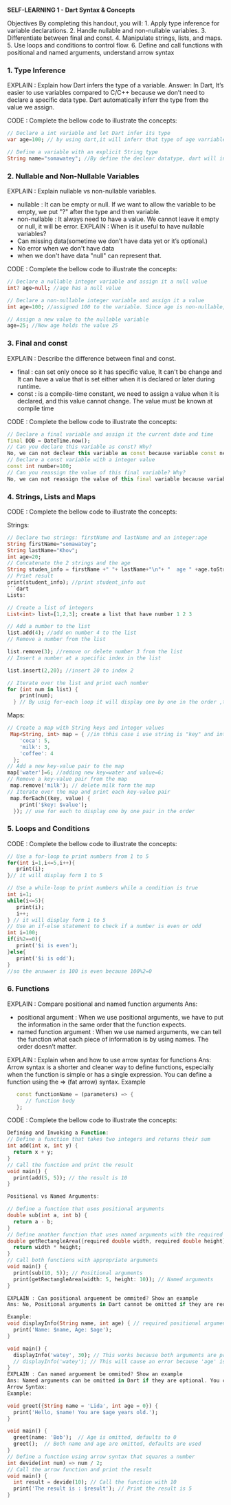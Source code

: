 **SELF-LEARNING 1 - Dart Syntax & Concepts**

   Objectives
By completing this handout, you will: 1. Apply type inference for variable declarations. 2. Handle nullable and non-nullable variables. 3. Differentiate between final and const. 4. Manipulate strings, lists, and maps. 5. Use loops and conditions to control flow. 6. Define and call functions with positional and named arguments, understand arrow syntax

### **1. Type Inference**
EXPLAIN : Explain how Dart infers the type of a variable.
Answer: In Dart, It’s easier to use variables compared to C/C++ because we don’t need to declare a specific data type. Dart automatically inferr the type from the value we assign.

CODE : Complete the bellow code to illustrate the concepts:

```dart 
// Declare a int variable and let Dart infer its type 
var age=100; // by using dart,it will inferr that type of age varriable is integer

// Define a variable with an explicit String type
String name="somawatey"; //By define the declear datatype, dart will inferr that type of name variable is string base on we assign

```



### **2. Nullable and Non-Nullable Variables**
EXPLAIN : Explain nullable vs non-nullable variables.
- nullable : It can be empty or null. If we want to allow the variable to be empty, we put "?" after the type and then variable.
- non-nullable : It always need to have a value. We cannot leave it empty or null, it will be error.
EXPLAIN : When is it useful to have nullable variables?
- Can missing data(sometime we don’t have data yet or it’s optional.)
- No error when we don't have data
- when we don't have data "null" can represent that.

CODE : Complete the bellow code to illustrate the concepts:

```dart 
// Declare a nullable integer variable and assign it a null value
int? age=null; //age has a null value

// Declare a non-nullable integer variable and assign it a value
int age=100; //assigned 100 to the variable. Since age is non-nullable, It cannot be assigned a null value

// Assign a new value to the nullable variable 
age=25; //Now age holds the value 25

```

### **3. Final and const**
EXPLAIN : Describe the difference between final and const.
- final : can set only onece so it has specific value, It can't be change and It can have a value that is set either when it is declared or later during runtime.
- const : is a compile-time constant, we need to assign a value when it is declared, and this value cannot change. The value must be known at compile time

CODE : Complete the bellow code to illustrate the concepts:

```dart 
// Declare a final variable and assign it the current date and time
final DOB = DateTime.now();
// Can you declare this variable as const? Why?
No, we can not declear this variable as const because variable const need to assign the value when it is declared.
// Declare a const variable with a integer value
const int number=100;
// Can you reassign the value of this final variable? Why? 
No, we can not reassign the value of this final variable because variable can set only once, its value cannot be changed.

```

### **4. Strings, Lists and Maps**
CODE : Complete the bellow code to illustrate the concepts:

Strings:
```dart
// Declare two strings: firstName and lastName and an integer:age
String firstName="somawatey";
String lastName="Khov";
int age=20;
// Concatenate the 2 strings and the age 
String studen_info = firstName +" "+ lastName+"\n"+ "  age " +age.toString() +" year old"; //using age.toStrring because age is int, it can't using to concate with string so we need to convert it to string
// Print result
print(student_info); //print student_info out
```dart
Lists:

// Create a list of integers
List<int> list=[1,2,3]; create a list that have number 1 2 3

// Add a number to the list
list.add(4); //add on number 4 to the list
// Remove a number from the list

list.remove(3); //remove or delete number 3 from the list 
// Insert a number at a specific index in the list

list.insert(2,20); //insert 20 to index 2

// Iterate over the list and print each number
for (int num in list) {
    print(num); 
  } // By usig for-each loop it will display one by one in the order ,they appear in the list by following the rule of list "FIFO"
```
Maps:
```dart
// Create a map with String keys and integer values
 Map<String, int> map = { //in thhis case i use string is "key" and int is "value"
    'coca': 5,
    'milk': 3,
    'coffee': 4
  };
// Add a new key-value pair to the map
map['water']=6; //adding new key=water and value=6;
// Remove a key-value pair from the map
 map.remove('milk'); // delete milk form the map
// Iterate over the map and print each key-value pair
 map.forEach((key, value) {
    print('$key: $value'); 
  }); // use for each to display one by one pair in the order
```
### **5. Loops and Conditions**
CODE : Complete the bellow code to illustrate the concepts:

```dart 
// Use a for-loop to print numbers from 1 to 5
for(int i=1,i<=5,i++){
   print(i);
}// it will display form 1 to 5

// Use a while-loop to print numbers while a condition is true
int i=1;
while(i<=5){
   print(i);
   i++;
} // it will display form 1 to 5
// Use an if-else statement to check if a number is even or odd 
int i=100;
if(i%2==0){
   print('$i is even');
}else{
   print('$i is odd');  
} 
//so the answwer is 100 is even because 100%2=0
```

### **6. Functions**
EXPLAIN : Compare positional and named function arguments
Ans:
- positional argument : When we use positional arguments, we have to put the information in the same order that the function expects.
- named function argument : When we use named arguments, we can tell the function what each piece of information is by using names. The order doesn’t matter.

EXPLAIN : Explain when and how to use arrow syntax for functions
Ans: Arrow syntax is a shorter and cleaner way to define functions, especially when the function is simple or has a single expression.
You can define a function using the => (fat arrow) syntax.
Example
```dart
   const functionName = (parameters) => {
      // function body
   };
```

CODE : Complete the bellow code to illustrate the concepts:
```dart
Defining and Invoking a Function:
// Define a function that takes two integers and returns their sum
int add(int x, int y) {
  return x + y;
}
// Call the function and print the result
void main() {
  print(add(5, 5)); // the result is 10
}

Positional vs Named Arguments:

// Define a function that uses positional arguments
double sub(int a, int b) {
  return a - b;
}
// Define another function that uses named arguments with the required keyword (ex: getArea with rectangle arguments)
double getRectangleArea({required double width, required double height}) {
  return width * height;
}
// Call both functions with appropriate arguments
void main() {
  print(sub(10, 5)); // Positional arguments
  print(getRectangleArea(width: 5, height: 10)); // Named arguments
}

EXPLAIN : Can positional arguement be ommited? Show an example
Ans: No, Positional arguments in Dart cannot be omitted if they are required. All positional arguments must be provided when calling the function.

Example:
void displayInfo(String name, int age) { // required positional arguments in Dart must always be supplied when calling the function.
  print('Name: $name, Age: $age');
}

void main() {
  displayInfo('watey', 30); // This works because both arguments are provided
  // displayInfo('watey'); // This will cause an error because 'age' is missing
}
EXPLAIN : Can named arguement be ommited? Show an example
Ans: Named arguments can be omitted in Dart if they are optional. You can provide default values for them as well.
Arrow Syntax:
Example: 

void greet({String name = 'Lida', int age = 0}) {
  print('Hello, $name! You are $age years old.');
}

void main() {
  greet(name: 'Bob');  // Age is omitted, defaults to 0
  greet();  // Both name and age are omitted, defaults are used
}
// Define a function using arrow syntax that squares a number
int devide(int num) => num / 2;
// Call the arrow function and print the result
void main() {
  int result = devide(10); // Call the function with 10
  print('The result is : $result'); // Print the result is 5
}
```